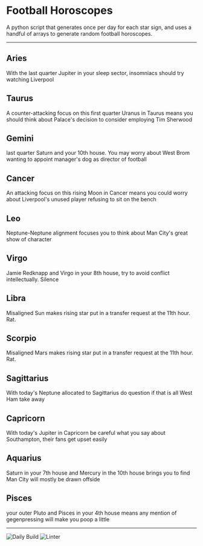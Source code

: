 # Football Horoscopes

A python script that generates once per day for each star sign, and uses a handful of arrays to generate random football horoscopes.

---

<!-- horoscopes_item starts -->
<h2>Aries</h2><p>With the last quarter Jupiter in your sleep sector, insomniacs should try watching Liverpool</p><h2>Taurus</h2><p>A counter-attacking focus on this first quarter Uranus in Taurus means you should think about Palace's decision to consider employing Tim Sherwood</p><h2>Gemini</h2><p>last quarter Saturn and your 10th house. You may worry about West Brom wanting to appoint manager's dog as director of football</p><h2>Cancer</h2><p>An attacking focus on this rising Moon in Cancer means you could worry about Liverpool's unused player refusing to sit on the bench</p><h2>Leo</h2><p>Neptune-Neptune alignment focuses you to think about Man City's great show of character</p><h2>Virgo</h2><p>Jamie Redknapp and Virgo in your 8th house, try to avoid conflict intellectually. Silence</p><h2>Libra</h2><p>Misaligned Sun makes rising star put in a transfer request at the 11th hour. Rat.</p><h2>Scorpio</h2><p>Misaligned Mars makes rising star put in a transfer request at the 11th hour. Rat.</p><h2>Sagittarius</h2><p>With today's Neptune allocated to Sagittarius do question if that is all West Ham take away</p><h2>Capricorn</h2><p>With today's Jupiter in Capricorn be careful what you say about Southampton, their fans get upset easily</p><h2>Aquarius</h2><p>Saturn in your 7th house and Mercury in the 10th house brings you to find Man City will mostly be drawn offside</p><h2>Pisces</h2><p>your outer Pluto and Pisces in your 4th house means any mention of gegenpressing will make you poop a little</p>
<!-- horoscopes_item ends -->

---

![Daily Build](https://github.com/MatBenfield/horofootball.thechels.uk/workflows/Daily%20Build/badge.svg) ![Linter](https://github.com/MatBenfield/horofootball.thechels.uk/workflows/Linter/badge.svg)
